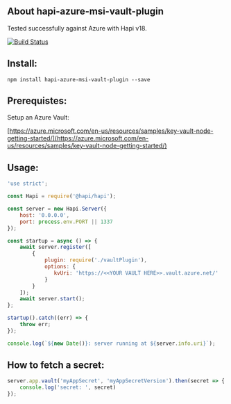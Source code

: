 
## About hapi-azure-msi-vault-plugin

Tested successfully against Azure with Hapi v18.

[![Build Status](https://travis-ci.org/visualjeff/hapi-azure-msi-vault-plugin.png)](https://travis-ci.org/visualjeff/hapi-azure-msi-plugin)

## Install:
```
npm install hapi-azure-msi-vault-plugin --save
```

## Prerequistes:

Setup an Azure Vault:

[https://azure.microsoft.com/en-us/resources/samples/key-vault-node-getting-started/](https://azure.microsoft.com/en-us/resources/samples/key-vault-node-getting-started/)


## Usage:

```js
'use strict';

const Hapi = require('@hapi/hapi');

const server = new Hapi.Server({
    host: '0.0.0.0',
    port: process.env.PORT || 1337
});

const startup = async () => {
    await server.register([ 
        {
            plugin: require('./vaultPlugin'),
            options: {
               kvUri: 'https://<<YOUR VAULT HERE>>.vault.azure.net/'
            }
        }
    ]);
    await server.start();
};

startup().catch((err) => {
    throw err;
});

console.log(`${new Date()}: server running at ${server.info.uri}`);
```

## How to fetch a secret:
```js
server.app.vault('myAppSecret', 'myAppSecretVersion').then(secret => {
    console.log('secret: ', secret)
});
```
